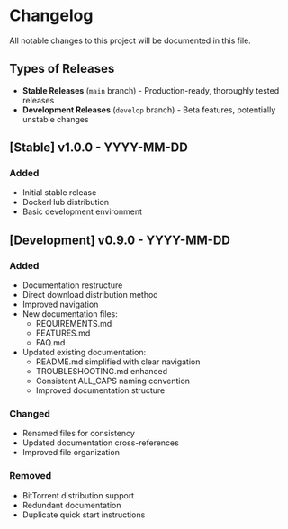 # Changelog

All notable changes to this project will be documented in this file.

## Types of Releases

- **Stable Releases** (`main` branch) - Production-ready, thoroughly tested releases
- **Development Releases** (`develop` branch) - Beta features, potentially unstable changes

## [Stable] v1.0.0 - YYYY-MM-DD
### Added
- Initial stable release
- DockerHub distribution
- Basic development environment

## [Development] v0.9.0 - YYYY-MM-DD
### Added
- Documentation restructure
- Direct download distribution method
- Improved navigation
- New documentation files:
  - REQUIREMENTS.md
  - FEATURES.md
  - FAQ.md
- Updated existing documentation:
  - README.md simplified with clear navigation
  - TROUBLESHOOTING.md enhanced
  - Consistent ALL_CAPS naming convention
  - Improved documentation structure

### Changed
- Renamed files for consistency
- Updated documentation cross-references
- Improved file organization

### Removed
- BitTorrent distribution support
- Redundant documentation
- Duplicate quick start instructions
